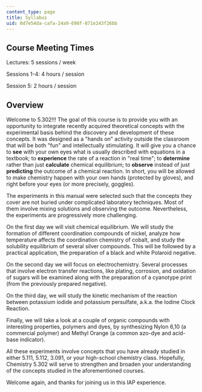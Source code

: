 ```yaml
---
content_type: page
title: Syllabus
uid: 0d7e54da-cafa-24a9-698f-871e243f26bb
---
```


Course Meeting Times
--------------------

Lectures: 5 sessions / week

Sessions 1-4: 4 hours / session

Session 5: 2 hours / session

Overview
--------

Welcome to 5.302!!! The goal of this course is to provide you with an opportunity to integrate recently acquired theoretical concepts with the experimental basis behind the discovery and development of these concepts. It was designed as a "hands on" activity outside the classroom that will be both "fun" and intellectually stimulating. It will give you a chance to **see** with your own eyes what is usually described with equations in a textbook; to **experience** the rate of a reaction in "real time"; to **determine** rather than just **calculate** chemical equilibrium; to **observe** instead of just **predicting** the outcome of a chemical reaction. In short, you will be allowed to make chemistry happen with your own hands (protected by gloves), and right before your eyes (or more precisely, goggles).

The experiments in this manual were selected such that the concepts they cover are not buried under complicated laboratory techniques. Most of them involve mixing solutions and observing the outcome. Nevertheless, the experiments are progressively more challenging.

On the first day we will visit chemical equilibrium. We will study the formation of different coordination compounds of nickel, analyze how temperature affects the coordination chemistry of cobalt, and study the solubility equilibrium of several silver compounds. This will be followed by a practical application, the preparation of a black and white Polaroid negative.

On the second day we will focus on electrochemistry. Several processes that involve electron transfer reactions, like plating, corrosion, and oxidation of sugars will be examined along with the preparation of a cyanotype print (from the previously prepared negative).

On the third day, we will study the kinetic mechanism of the reaction between potassium iodide and potassium persulfate, a.k.a. the Iodine Clock Reaction.

Finally, we will take a look at a couple of organic compounds with interesting properties, polymers and dyes, by synthesizing Nylon 6,10 (a commercial polymer) and Methyl Orange (a common azo-dye and acid-base indicator).

All these experiments involve concepts that you have already studied in either 5.111, 5.112, 3.091, or your high-school chemistry class. Hopefully, Chemistry 5.302 will serve to strengthen and broaden your understanding of the concepts studied in the aforementioned courses.

Welcome again, and thanks for joining us in this IAP experience.